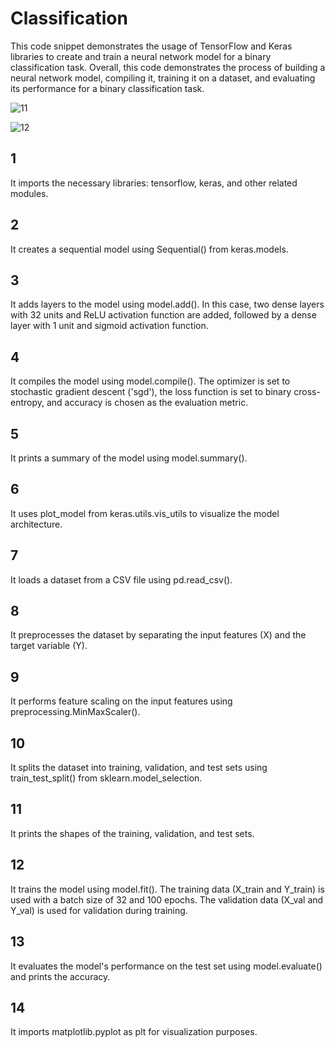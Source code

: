 # Classification
This code snippet demonstrates the usage of TensorFlow and Keras libraries to create and train a neural network model for a binary classification task.
Overall, this code demonstrates the process of building a neural network model, compiling it, training it on a dataset, and evaluating its performance for a binary classification task.

![11](https://github.com/amirsohly/classification/assets/47668516/995bc0ca-1a7f-4ac0-9ebe-090e95c684e6)

![12](https://github.com/amirsohly/classification/assets/47668516/09ec4936-4b35-4fa5-8148-d3fb83faccf1)

## 1
It imports the necessary libraries: tensorflow, keras, and other related modules.
## 2
It creates a sequential model using Sequential() from keras.models.
## 3
It adds layers to the model using model.add(). In this case, two dense layers with 32 units and ReLU activation function are added, followed by a dense layer with 1 unit and sigmoid activation function.
## 4
It compiles the model using model.compile(). The optimizer is set to stochastic gradient descent ('sgd'), the loss function is set to binary cross-entropy, and accuracy is chosen as the evaluation metric.
## 5
It prints a summary of the model using model.summary().
## 6
It uses plot_model from keras.utils.vis_utils to visualize the model architecture.
## 7
It loads a dataset from a CSV file using pd.read_csv().
## 8
It preprocesses the dataset by separating the input features (X) and the target variable (Y).
## 9
It performs feature scaling on the input features using preprocessing.MinMaxScaler().
## 10
It splits the dataset into training, validation, and test sets using train_test_split() from sklearn.model_selection.
## 11
It prints the shapes of the training, validation, and test sets.
## 12
It trains the model using model.fit(). The training data (X_train and Y_train) is used with a batch size of 32 and 100 epochs. The validation data (X_val and Y_val) is used for validation during training.
## 13
It evaluates the model's performance on the test set using model.evaluate() and prints the accuracy.
## 14
It imports matplotlib.pyplot as plt for visualization purposes.
